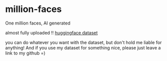 # million-faces
One million faces, AI generated

almost fully uploaded !!
[huggingface dataset](https://huggingface.co/datasets/RichardErkhov/OneMillionFaces/tree/main)

you can do whatever you want with the dataset, but don't hold me liable for anything!
And if you use my dataset for something nice, please just leave a link to my github =)

